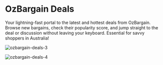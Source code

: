 # OzBargain Deals

Your lightning-fast portal to the latest and hottest deals from OzBargain. Browse new bargains, check their popularity score, and jump straight to the deal or discussion without leaving your keyboard. Essential for savvy shoppers in Australia!

![ozbargain-deals-3](https://github.com/user-attachments/assets/688a3a3d-e009-473b-b565-33bd95ffd782)


![ozbargain-deals-4](https://github.com/user-attachments/assets/69ad5bd4-2e9b-4d6f-9a69-8583a9702013)


